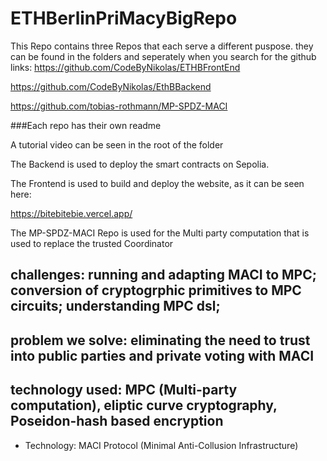 # ETHBerlinPriMacyBigRepo

This Repo contains three Repos that each serve a different puspose.
they can be found in the folders and seperately when you search for the github links:
https://github.com/CodeByNikolas/ETHBFrontEnd

https://github.com/CodeByNikolas/EthBBackend

https://github.com/tobias-rothmann/MP-SPDZ-MACI

###Each repo has their own readme

A tutorial video can be seen in the root of the folder

The Backend is used to deploy the smart contracts on Sepolia.

The Frontend is used to build and deploy the website, as it can be seen here:

https://bitebitebie.vercel.app/

The MP-SPDZ-MACI Repo is used for the Multi party computation that is used to replace the trusted Coordinator

## challenges: running and adapting MACI to MPC; conversion of cryptogrphic primitives to MPC circuits; understanding MPC dsl;

## problem we solve: eliminating the need to trust into public parties and private voting with MACI

## technology used: MPC (Multi-party computation), eliptic curve cryptography, Poseidon-hash based encryption

-   Technology: MACI Protocol (Minimal Anti-Collusion Infrastructure)
